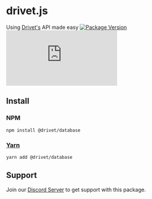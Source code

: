 # drivet.js
Using [Drivet's](https://drivet.xyz) API made easy
[![Package Version](https://badgen.net/npm/v/@drivet/database)](https://npmjs.com/package/@drivet/database) [![TypeScript](https://badgen.net/npm/types/drivet.js)](https://npmjs.com/package/@drivet/database)


## Install

### NPM
```
npm install @drivet/database
```

### [Yarn](https://npmjs.com/package/yarn)
```
yarn add @drivet/database
```

## Support
Join our [Discord Server](https://discord.drivet.xyz) to get support with this package.